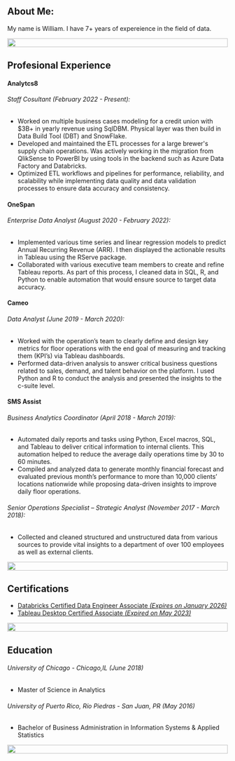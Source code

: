 <!---
billgdaugherty5/billgdaugherty5 is a ✨ special ✨ repository because its `README.md` (this file) appears on your GitHub profile.
You can click the Preview link to take a look at your changes.
--->

## About Me:

My name is William. I have 7+ years of expereience in the field of data.

<img src="https://i.imgur.com/dBaSKWF.gif" height="20" width="100%">

## Profesional Experience

#### Analytcs8

###### Staff Cosultant *(February 2022 - Present)*:

+ Worked on multiple business cases modeling for a credit union with $3B+ in yearly revenue using SqlDBM. Physical layer was then build in Data Build Tool (DBT) and SnowFlake.
+ Developed and maintained the ETL processes for a large brewer's supply chain operations. Was actively working in the migration from QlikSense to PowerBI by using tools in the backend such as Azure Data Factory and Databricks.
+ Optimized ETL workflows and pipelines for performance, reliability, and scalability while implementing data quality and data validation processes to ensure data accuracy and consistency.

#### OneSpan

###### Enterprise Data Analyst *(August 2020 - February 2022)*:

+ Implemented various time series and linear regression models to predict Annual Recurring Revenue (ARR). I then displayed the actionable results in Tableau using the RServe package.
+ Collaborated with various executive team members to create and refine Tableau reports. As part of this process, I cleaned data in SQL, R, and Python to enable automation that would ensure source to target data accuracy.

#### Cameo

###### Data Analyst *(June 2019 - March 2020)*:

+ Worked with the operation’s team to clearly define and design key metrics for floor operations with the end goal of measuring and tracking them (KPI’s) via Tableau dashboards.
+ Performed data-driven analysis to answer critical business questions related to sales, demand, and talent behavior on the platform. I used Python and R to conduct the analysis and presented the insights to the c-suite level.

#### SMS Assist

###### Business Analytics Coordinator *(April 2018 - March 2019)*:

+ Automated daily reports and tasks using Python, Excel macros, SQL, and Tableau to deliver critical information to internal clients. This automation helped to reduce the average daily operations time by 30 to 60 minutes.
+ Compiled and analyzed data to generate monthly financial forecast and evaluated previous month’s performance to more than 10,000 clients’ locations nationwide while proposing data-driven insights to improve daily floor operations.

###### Senior Operations Specialist – Strategic Analyst *(November 2017 - March 2018)*:

+ Collected and cleaned structured and unstructured data from various sources to provide vital insights to a department of over 100 employees as well as external clients.

<img src="https://i.imgur.com/dBaSKWF.gif" height="20" width="100%">

## Certifications

+ [Databricks Certified Data Engineer Associate *(Expires on January 2026)*](https://credentials.databricks.com/069c9f32-bf98-4a2f-ab00-40e4c8b8677a#gs.9dn9s8)
+ [Tableau Desktop Certified Associate *(Expired on May 2023)*](https://www.credly.com/badges/787b2c3b-ce01-44b8-8f2c-6c22d0973adf)

<img src="https://i.imgur.com/dBaSKWF.gif" height="20" width="100%">

## Education

###### University of Chicago - Chicago,IL *(June 2018)*
+ Master of Science in Analytics

###### University of Puerto Rico, Río Piedras - San Juan, PR *(May 2016)*
+ Bachelor of Business Administration in Information Systems & Applied Statistics

<img src="https://i.imgur.com/dBaSKWF.gif" height="20" width="100%">
